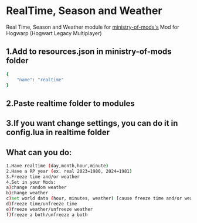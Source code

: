 # RealTime, Season and Weather
Real Time, Season and Weather module for [ministry-of-mods's](https://github.com/meta-hub/ministry-of-mods) Mod for Hogwarp (Hogwart Legacy Multiplayer)

## 1.Add to resources.json in ministry-of-mods folder
```bash
{
    "name": "realtime"
}
```
## 2.Paste realtime folder to modules
## 3.If you want change settings, you can do it in config.lua in realtime folder
## What can you do:
```bash
1.Have realtime (day,month,hour,minute)
2.Have a RP year (ex. real 2023=1980, 2024=1981)
3.Freeze time and/or weather
4.Set in your Mods:
a)change random weather
b)change weather
c)set world data (hour, minutes, weather) [cause freeze time and/or weather too]
d)freeze time/unfreeze time
e)freeze weather/unfreeze weather
f)freeze a both/unfreeze a both
```

